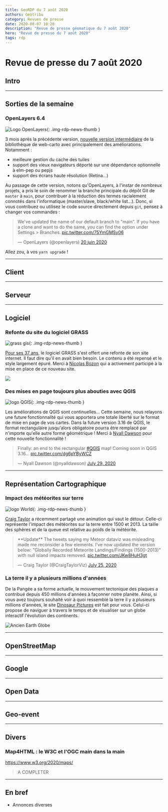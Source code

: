 ```yaml
---
title: GeoRDP du 7 août 2020
authors: Geotribu
category: Revues de presse
date: 2020-08-07 10:20
description: "Revue de presse géomatique du 7 août 2020"
hero: "Revue de presse du 7 août 2020"
tags: rdp
---
```


# Revue de presse du 7 août 2020

## Intro

----

## Sorties de la semaine

### OpenLayers 6.4

![Logo OpenLayers](https://cdn.geotribu.fr/img/logos-icones/logiciels_librairies/openlayers.png){: .img-rdp-news-thumb }

3 mois après la précédente version, [nouvelle version intermédiaire](https://github.com/openlayers/openlayers/releases/tag/v6.4.0) de la bibliothèque de web-carto avec principalement des améliorations. Notamment :

- meilleure gestion du cache des tuiles
- support des vieux navigateurs déporté sur une dépendance optionnelle à elm-pep ou pepjs
- support des écrans haute résolution (Retina...)

Au passage de cette version, notons qu'OpenLayers, à l'instar de nombreux projets, a pris le soin de renommer la branche principale du dépôt Git de `master` à `main`, pour contribuer à la réduction des termes racialement connotés dans l'informatique (master/slave, black/white list...). Donc, si vous contribuez ou utilisez le code source directement depuis `git`, pensez à changer vos commandes :

<blockquote class="twitter-tweet" data-lang="fr" data-dnt="true"><p lang="en" dir="ltr">We&#39;ve updated the name of our default branch to &quot;main&quot;. If you have a clone and want to do the same, you can find the option under Settings &gt; Branches. <a href="https://t.co/75YmGMSy06">pic.twitter.com/75YmGMSy06</a></p>&mdash; OpenLayers (@openlayers) <a href="https://twitter.com/openlayers/status/1274426162257604608?ref_src=twsrc%5Etfw">20 juin 2020</a></blockquote>

Allez zou, à vos `yarn upgrade` !

----

## Client

----

## Serveur

----

## Logiciel

### Refonte du site du logiciel GRASS

![grass gis](https://cdn.geotribu.fr/img/Grasslogo_vector_big.png){: .img-rdp-news-thumb }

[Pour ses 37 ans](https://static.geotribu.fr/rdp/2020/rdp_2020-07-24/#en-bref), le logiciel GRASS s'est offert une refonte de son site internet. Il faut dire qu'il en avait bien besoin. Le contenu a été repensé et le style largement épuré. Merci à [Nicolas Bozon](http://cartogenic.com/) qui a activement participé à la mise en place de ce nouveau site.

![](https://cdn.geotribu.fr/img/articles-blog-rdp/capture-ecran/grass_before_after.png)

### Des mises en page toujours plus abouties avec QGIS

![logo QGIS](https://cdn.geotribu.fr/img/logos-icones/logiciels_librairies/qgis.png){: .img-rdp-news-thumb }

Les améliorations de QGIS sont continuelles... Cette semaine, nous relayons une future fonctionnalité qui vous apportera une totale liberté sur le format de mise en page de vos cartes. Dans la future version 3.16 de QGIS, le format rectangulaire jusqu'alors obligatoire pourra être remplacé par n'importe qu'elle autre forme géométrique ! Merci à [Nyall Dawson](https://twitter.com/nyalldawson?) pour cette nouvelle fonctionnalité !

<blockquote class="twitter-tweet twitter-tweet tw-align-center" data-dnt="true"><p lang="en" dir="ltr">Finally: an end to the rectangular <a href="https://twitter.com/hashtag/QGIS?src=hash&amp;ref_src=twsrc%5Etfw">#QGIS</a> map! Coming soon in QGIS 3.16... <a href="https://t.co/dg6pYByWCZ">pic.twitter.com/dg6pYByWCZ</a></p>&mdash; Nyall Dawson (@nyalldawson) <a href="https://twitter.com/nyalldawson/status/1288349249168531457?ref_src=twsrc%5Etfw">July 29, 2020</a></blockquote>

----

## Représentation Cartographique

### Impact des météorites sur terre

![logo World](https://cdn.geotribu.fr/img/logos-icones/standard.png){: .img-rdp-news-thumb }

[Craig Taylor](https://twitter.com/CraigTaylorViz/status/1287007372053970945) a récemment partagé une animation qui vaut le détour. Celle-ci représente l'impact des météorites sur la terre entre 1500 et 2013. La taille des sphères et de la queue est relative au poids de la météorite.

<blockquote class="twitter-tweet twitter-tweet tw-align-center" data-dnt="true"><p lang="en" dir="ltr">**Update** The tweets saying my Meteor dataviz was misleading made me reconsider a few elements. I&#39;ve now updated the version below: &quot;Globally Recorded Meteorite Landings/Findings (1500-2013)&quot; with null island impacts removed. <a href="https://t.co/JKw8HuH3gt">pic.twitter.com/JKw8HuH3gt</a></p>&mdash; Craig Taylor (@CraigTaylorViz) <a href="https://twitter.com/CraigTaylorViz/status/1287007372053970945?ref_src=twsrc%5Etfw">July 25, 2020</a></blockquote>

### La terre il y a plusieurs millions d'années

De la Pangée a sa forme actuelle, le mouvement tectonique des plaques a contribué depuis 450 millions d'années à façonner notre planète. Ainsi, si vous avez toujours souhaité voir à quoi ressemblé la terre il y a plusieurs millions d'années, le site [Dinosaur Pictures](https://dinosaurpictures.org/ancient-earth#170) est fait pour vous. Celui-ci propose de naviguer à travers le temps et de visualiser sur un globe interactif l'évolution des continents.

![Ancien Earth Globe](https://cdn.geotribu.fr/img/articles-blog-rdp/ancient_earth_globe.png)

----

## OpenStreetMap

----

## Google

----

## Open Data

----

## Geo-event

----

## Divers

### Map4HTML : le W3C et l'OGC main dans la main

<https://www.w3.org/2020/maps/>

> A COMPLETER


----

## En bref

- Annonces diverses
